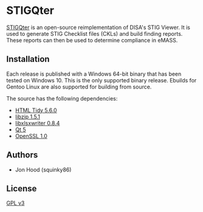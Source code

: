 # STIGQter

[STIGQter](https://www.stigqter.com/) is an open-source reimplementation of DISA's STIG Viewer. It is used to generate STIG Checklist files (CKLs) and build finding reports. These reports can then be used to determine compliance in eMASS.

## Installation

Each release is published with a Windows 64-bit binary that has been tested on Windows 10. This is the only supported binary release. Ebuilds for Gentoo Linux are also supported for building from source.

The source has the following dependencies:
* [HTML Tidy 5.6.0](http://www.html-tidy.org/)
* [libzip 1.5.1](https://libzip.org/)
* [libxlsxwriter 0.8.4](https://libxlsxwriter.github.io/)
* [Qt 5](https://www.qt.io/)
* [OpenSSL 1.0](https://www.openssl.org/)

## Authors

* Jon Hood (squinky86)

## License

[GPL v3](https://www.gnu.org/licenses/gpl-3.0.en.html)
